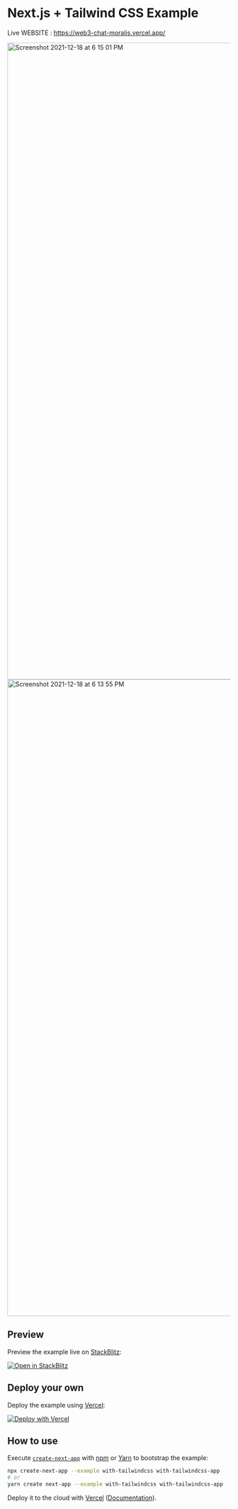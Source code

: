 # Next.js + Tailwind CSS Example

Live WEBSITE : https://web3-chat-moralis.vercel.app/

<img width="1436" alt="Screenshot 2021-12-18 at 6 15 01 PM" src="https://user-images.githubusercontent.com/73185436/146641566-d36631fb-f75c-4a8b-b151-533f61d30672.png">

<img width="1436" alt="Screenshot 2021-12-18 at 6 13 55 PM" src="https://user-images.githubusercontent.com/73185436/146641551-63865ce6-3471-4a31-8add-3403e4ae31bd.png">




## Preview

Preview the example live on [StackBlitz](http://stackblitz.com/):

[![Open in StackBlitz](https://developer.stackblitz.com/img/open_in_stackblitz.svg)](https://stackblitz.com/github/vercel/next.js/tree/canary/examples/with-tailwindcss)

## Deploy your own

Deploy the example using [Vercel](https://vercel.com?utm_source=github&utm_medium=readme&utm_campaign=next-example):

[![Deploy with Vercel](https://vercel.com/button)](https://vercel.com/new/git/external?repository-url=https://github.com/vercel/next.js/tree/canary/examples/with-tailwindcss&project-name=with-tailwindcss&repository-name=with-tailwindcss)

## How to use

Execute [`create-next-app`](https://github.com/vercel/next.js/tree/canary/packages/create-next-app) with [npm](https://docs.npmjs.com/cli/init) or [Yarn](https://yarnpkg.com/lang/en/docs/cli/create/) to bootstrap the example:

```bash
npx create-next-app --example with-tailwindcss with-tailwindcss-app
# or
yarn create next-app --example with-tailwindcss with-tailwindcss-app
```

Deploy it to the cloud with [Vercel](https://vercel.com/new?utm_source=github&utm_medium=readme&utm_campaign=next-example) ([Documentation](https://nextjs.org/docs/deployment)).
